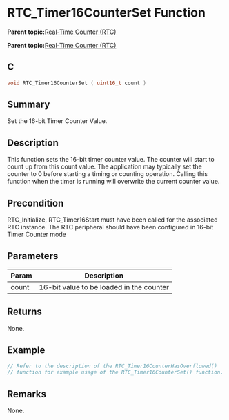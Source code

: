# RTC\_Timer16CounterSet Function

**Parent topic:**[Real-Time Counter \(RTC\)](GUID-3578D06D-FEC5-4769-ADC7-0D46730CD973.md)

**Parent topic:**[Real-Time Counter \(RTC\)](GUID-C95E1695-55CC-4546-9F2C-315F5C908FC1.md)

## C

```c
void RTC_Timer16CounterSet ( uint16_t count )
```

## Summary

Set the 16-bit Timer Counter Value.

## Description

This function sets the 16-bit timer counter value. The counter will start to<br />count up from this count value. The application may typically set the<br />counter to 0 before starting a timing or counting operation. Calling this<br />function when the timer is running will overwrite the current counter value.

## Precondition

RTC\_Initialize, RTC\_Timer16Start must have been called for the associated RTC instance. The RTC peripheral should have been configured in 16-bit Timer Counter mode

## Parameters

|Param|Description|
|-----|-----------|
|count|16-bit value to be loaded in the counter|

## Returns

None.

## Example

```c
// Refer to the description of the RTC_Timer16CounterHasOverflowed()
// function for example usage of the RTC_Timer16CounterSet() function.
```

## Remarks

None.

